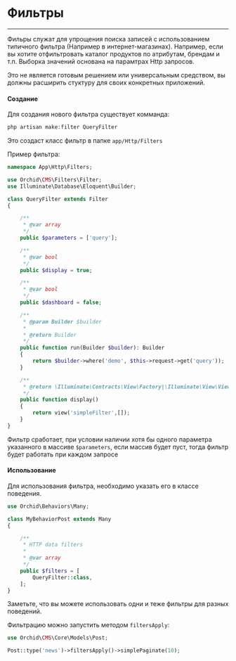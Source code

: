 # Фильтры
----------


Фильры служат для упрощения поиска записей с использованием типичного фильтра (Например в интернет-магазинах).
Например, если вы хотите отфильтровать каталог продуктов по атрибутам, брендам и т.п.
Выборка значений основана на парамтрах Http запросов.

Это не является готовым решением или универсальным средством, вы должны расширить стуктуру для своих конкретных приложений.

#### Создание

Для создания нового фильтра существует комманда:

```php
php artisan make:filter QueryFilter
```

Это создаст класс фильтр в папке `app/Http/Filters`


Пример фильтра:
```php
namespace App\Http\Filters;

use Orchid\CMS\Filters\Filter;
use Illuminate\Database\Eloquent\Builder;

class QueryFilter extends Filter
{

    /**
     * @var array
     */
    public $parameters = ['query'];

    /**
     * @var bool
     */
    public $display = true;

    /**
     * @var bool
     */
    public $dashboard = false;

    /**
     * @param Builder $builder
     *
     * @return Builder
     */
    public function run(Builder $builder): Builder
    {
        return $builder->where('demo', $this->request->get('query'));
    }

    /**
     * @return \Illuminate\Contracts\View\Factory|\Illuminate\View\View
     */
    public function display()
    {
        return view('simpleFilter',[]);
    }
}
```

Фильтр сработает, при условии наличии хотя бы одного параметра указанного в массиве `$parameters`, 
если массив будет пуст, тогда фильтр будет работать при каждом запросе

#### Использование

Для использования фильтра, необходимо указать его в классе поведения.
```php
use Orchid\Behaviors\Many;

class MyBehaviorPost extends Many
{

    /**
     * HTTP data filters
     *
     * @var array
     */
    public $filters = [
        QueryFilter::class,
    ];
}
```
Заметьте, что вы можете использовать одни и теже фильтры для разных поведений.


Фильтрацию можно запустить методом `filtersApply`:
```php
use Orchid\CMS\Core\Models\Post;

Post::type('news')->filtersApply()->simplePaginate(10);
```
